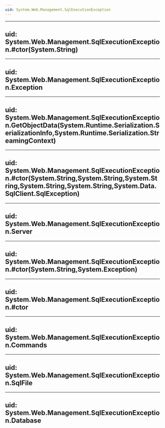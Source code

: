 ```yaml
---
uid: System.Web.Management.SqlExecutionException
---
```


---
uid: System.Web.Management.SqlExecutionException.#ctor(System.String)
---

---
uid: System.Web.Management.SqlExecutionException.Exception
---

---
uid: System.Web.Management.SqlExecutionException.GetObjectData(System.Runtime.Serialization.SerializationInfo,System.Runtime.Serialization.StreamingContext)
---

---
uid: System.Web.Management.SqlExecutionException.#ctor(System.String,System.String,System.String,System.String,System.String,System.Data.SqlClient.SqlException)
---

---
uid: System.Web.Management.SqlExecutionException.Server
---

---
uid: System.Web.Management.SqlExecutionException.#ctor(System.String,System.Exception)
---

---
uid: System.Web.Management.SqlExecutionException.#ctor
---

---
uid: System.Web.Management.SqlExecutionException.Commands
---

---
uid: System.Web.Management.SqlExecutionException.SqlFile
---

---
uid: System.Web.Management.SqlExecutionException.Database
---
